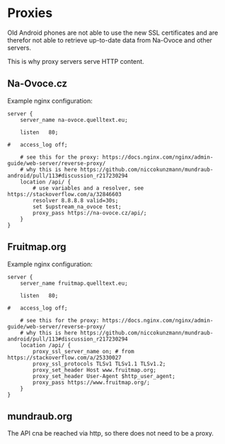 # Proxies

Old Android phones are not able to use the new SSL certificates and are therefor not able
to retrieve up-to-date data from Na-Ovoce and other servers.

This is why proxy servers serve HTTP content.

## Na-Ovoce.cz

Example nginx configuration:

```
server {
	server_name na-ovoce.quelltext.eu;

	listen   80;

#	access_log off;
	
	# see this for the proxy: https://docs.nginx.com/nginx/admin-guide/web-server/reverse-proxy/
	# why this is here https://github.com/niccokunzmann/mundraub-android/pull/113#discussion_r217230294
	location /api/ {
		# use variables and a resolver, see https://stackoverflow.com/a/32846603
		resolver 8.8.8.8 valid=30s;
		set $upstream_na_ovoce test;
		proxy_pass https://na-ovoce.cz/api/;
	}
}
```

## Fruitmap.org

Example nginx configuration:

```
server {
	server_name fruitmap.quelltext.eu;

	listen   80;

#	access_log off;
	
	# see this for the proxy: https://docs.nginx.com/nginx/admin-guide/web-server/reverse-proxy/
	# why this is here https://github.com/niccokunzmann/mundraub-android/pull/113#discussion_r217230294
	location /api/ {
		proxy_ssl_server_name on; # from https://stackoverflow.com/a/25330027
		proxy_ssl_protocols TLSv1 TLSv1.1 TLSv1.2;
		proxy_set_header Host www.fruitmap.org;
		proxy_set_header User-Agent $http_user_agent;
		proxy_pass https://www.fruitmap.org/;
	}
}
```

## mundraub.org

The API cna be reached via http, so there does not need to be a proxy.
